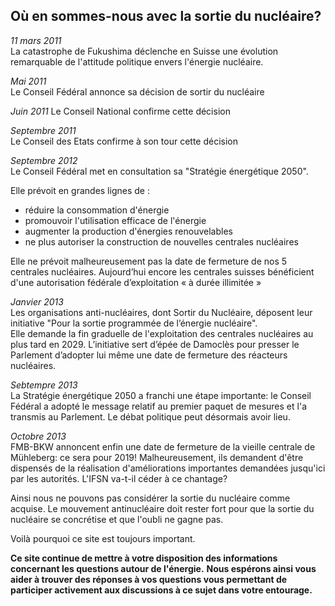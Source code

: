 ## Où en sommes-nous avec la sortie du nucléaire?
_11 mars 2011_  
La catastrophe de Fukushima déclenche en Suisse une évolution remarquable de l'attitude politique envers l'énergie nucléaire.

_Mai 2011_  
Le Conseil Fédéral annonce sa décision de sortir du nucléaire

_Juin 2011_
Le Conseil National confirme cette décision

_Septembre 2011_  
Le Conseil des Etats confirme à son tour cette décision

_Septembre 2012_  
Le Conseil Fédéral met en consultation sa "Stratégie énergétique 2050".

Elle prévoit en grandes lignes de :
- réduire la consommation d'énergie
- promouvoir l'utilisation efficace de l'énergie
- augmenter la production d'énergies renouvelables
- ne plus autoriser la construction de nouvelles centrales nucléaires

Elle ne prévoit malheureusement pas la date de fermeture de nos 5 centrales nucléaires.
Aujourd’hui encore les centrales suisses bénéficient d'une autorisation fédérale d’exploitation « à durée illimitée »

_Janvier 2013_  
Les organisations anti-nucléaires, dont Sortir du Nucléaire, déposent leur initiative "Pour la sortie programmée de l’énergie nucléaire".  
Elle demande la fin graduelle de l'exploitation des centrales nucléaires au plus tard en 2029. L’initiative sert d’épée de Damoclès pour presser le Parlement d’adopter lui même une date de fermeture des réacteurs nucléaires.

_Sebtempre 2013_  
La Stratégie énergétique 2050 a franchi une étape importante: le Conseil Fédéral a adopté le message relatif au premier paquet de mesures et l'a transmis au Parlement. Le débat politique peut désormais avoir lieu.

_Octobre 2013_  
FMB-BKW annoncent enfin une date de fermeture de la vieille centrale de Mühleberg: ce sera pour 2019! Malheureusement, ils demandent d'être dispensés de la réalisation d'améliorations importantes demandées jusqu'ici par les autorités. L'IFSN va-t-il céder à ce chantage?

Ainsi nous ne pouvons pas considérer la sortie du nucléaire comme acquise. Le mouvement antinucléaire doit rester fort pour que la sortie du nucléaire se concrétise et que l'oubli ne gagne pas.

Voilà pourquoi ce site est toujours important.

__Ce site continue de mettre à votre disposition des informations concernant les questions autour de l'énergie.__
__Nous espérons ainsi vous aider à trouver des réponses à vos questions vous permettant de participer activement aux discussions à ce sujet dans votre entourage.__
